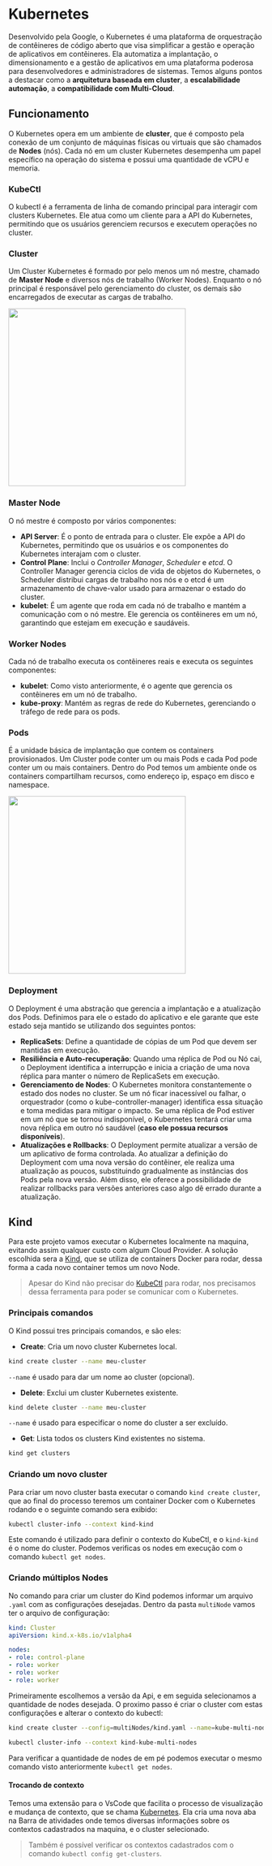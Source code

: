 # Kubernetes

Desenvolvido pela Google, o Kubernetes é uma plataforma de orquestração de contêineres de código aberto que visa simplificar a gestão e operação de aplicativos em contêineres. Ela automatiza a implantação, o dimensionamento e a gestão de aplicativos em uma plataforma poderosa para desenvolvedores e administradores de sistemas. Temos alguns pontos a destacar como a **arquitetura baseada em cluster**, a **escalabilidade automação**, a **compatibilidade com Multi-Cloud**.

## Funcionamento

O Kubernetes opera em um ambiente de **cluster**, que é composto pela conexão de um conjunto de máquinas físicas ou virtuais que são chamados de **Nodes** (nós). Cada nó em um cluster Kubernetes desempenha um papel específico na operação do sistema e possui uma quantidade de vCPU e memoria.

### KubeCtl

O kubectl é a ferramenta de linha de comando principal para interagir com clusters Kubernetes. Ele atua como um cliente para a API do Kubernetes, permitindo que os usuários gerenciem recursos e executem operações no cluster.

### Cluster

Um Cluster Kubernetes é formado por pelo menos um nó mestre, chamado de **Master Node** e diversos nós de trabalho (Worker Nodes). Enquanto o nó principal é responsável pelo gerenciamento do cluster, os demais são encarregados de executar as cargas de trabalho.

<img src="https://github.com/juliu-cesar/GPU-Store/assets/121033909/6e0ab445-f33a-4a91-a61d-b6a0b84e9fb6" height="350"/>

### Master Node

O nó mestre é composto por vários componentes:

- **API Server**: É o ponto de entrada para o cluster. Ele expõe a API do Kubernetes, permitindo que os usuários e os componentes do Kubernetes interajam com o cluster.
- **Control Plane**: Inclui o *Controller Manager*, *Scheduler* e *etcd*. O Controller Manager gerencia ciclos de vida de objetos do Kubernetes, o Scheduler distribui cargas de trabalho nos nós e o etcd é um armazenamento de chave-valor usado para armazenar o estado do cluster.
- **kubelet**: É um agente que roda em cada nó de trabalho e mantém a comunicação com o nó mestre. Ele gerencia os contêineres em um nó, garantindo que estejam em execução e saudáveis.

### Worker Nodes

Cada nó de trabalho executa os contêineres reais e executa os seguintes componentes:

- **kubelet**: Como visto anteriormente, é o agente que gerencia os contêineres em um nó de trabalho.
- **kube-proxy**: Mantém as regras de rede do Kubernetes, gerenciando o tráfego de rede para os pods.

### Pods

É a unidade básica de implantação que contem os containers provisionados. Um Cluster pode conter um ou mais Pods e cada Pod pode conter um ou mais containers. Dentro do Pod temos um ambiente onde os containers compartilham recursos, como endereço ip, espaço em disco e namespace.

<img src="https://github.com/juliu-cesar/GPU-Store/assets/121033909/a9ee1579-733b-4e05-b7ed-3f82e046d2f0" height="350"/>

### Deployment

O Deployment é uma abstração que gerencia a implantação e a atualização dos Pods. Definimos para ele o estado do aplicativo e ele garante que este estado seja mantido se utilizando dos seguintes pontos:

- **ReplicaSets**: Define a quantidade de cópias de um Pod que devem ser mantidas em execução.
- **Resiliência e Auto-recuperação**: Quando uma réplica de Pod ou Nó cai, o Deployment identifica a interrupção e inicia a criação de uma nova réplica para manter o número de ReplicaSets em execução.
- **Gerenciamento de Nodes**: O Kubernetes monitora constantemente o estado dos nodes no cluster. Se um nó ficar inacessível ou falhar, o orquestrador (como o kube-controller-manager) identifica essa situação e toma medidas para mitigar o impacto. Se uma réplica de Pod estiver em um nó que se tornou indisponível, o Kubernetes tentará criar uma nova réplica em outro nó saudável (**caso ele possua recursos disponíveis**).
- **Atualizações e Rollbacks**: O Deployment permite atualizar a versão de um aplicativo de forma controlada. Ao atualizar a definição do Deployment com uma nova versão do contêiner, ele realiza uma atualização as poucos, substituindo gradualmente as instâncias dos Pods pela nova versão. Além disso, ele oferece a possibilidade de realizar rollbacks para versões anteriores caso algo dê errado durante a atualização.

## Kind

Para este projeto vamos executar o Kubernetes localmente na maquina, evitando assim qualquer custo com algum Cloud Provider. A solução escolhida sera a [Kind](https://kind.sigs.k8s.io/docs/user/quick-start), que se utiliza de containers Docker para rodar, dessa forma a cada novo container temos um novo Node.

> Apesar do Kind não precisar do [KubeCtl](https://kubernetes.io/docs/tasks/tools/) para rodar, nos precisamos dessa ferramenta para poder se comunicar com o Kubernetes.

### Principais comandos

O Kind possui tres principais comandos, e são eles:

- **Create**: Cria um novo cluster Kubernetes local.

```bash
kind create cluster --name meu-cluster
```

`--name` é usado para dar um nome ao cluster (opcional).

- **Delete**: Exclui um cluster Kubernetes existente.

```bash
kind delete cluster --name meu-cluster
```

`--name` é usado para especificar o nome do cluster a ser excluído.

- **Get**: Lista todos os clusters Kind existentes no sistema.

```bash
kind get clusters
```

### Criando um novo cluster

Para criar um novo cluster basta executar o comando `kind create cluster`, que ao final do processo teremos um container Docker com o Kubernetes rodando e o seguinte comando sera exibido: 

```bash
kubectl cluster-info --context kind-kind
```

Este comando é utilizado para definir o contexto do KubeCtl, e o `kind-kind` é o nome do cluster. Podemos verificas os nodes em execução com o comando `kubectl get nodes`.

### Criando múltiplos Nodes

No comando para criar um cluster do Kind podemos informar um arquivo `.yaml` com as configurações desejadas. Dentro da pasta `multiNode` vamos ter o arquivo de configuração:

```yaml
kind: Cluster
apiVersion: kind.x-k8s.io/v1alpha4

nodes:
- role: control-plane
- role: worker
- role: worker
- role: worker
```

Primeiramente escolhemos a versão da Api, e em seguida selecionamos a quantidade de nodes desejada. O proximo passo é criar o cluster com estas configurações e alterar o contexto do kubectl:

```bash
kind create cluster --config=multiNodes/kind.yaml --name=kube-multi-nodes

kubectl cluster-info --context kind-kube-multi-nodes
```

Para verificar a quantidade de nodes de em pé podemos executar o mesmo comando visto anteriormente `kubectl get nodes`.

#### Trocando de contexto

Temos uma extensão para o VsCode que facilita o processo de visualização e mudança de contexto, que se chama [Kubernetes](https://marketplace.visualstudio.com/items?itemName=ms-kubernetes-tools.vscode-kubernetes-tools). Ela cria uma nova aba na Barra de atividades onde temos diversas informações sobre os contextos cadastrados na maquina, e o cluster selecionado.

> Também é possível verificar os contextos cadastrados com o comando `kubectl config get-clusters`.
